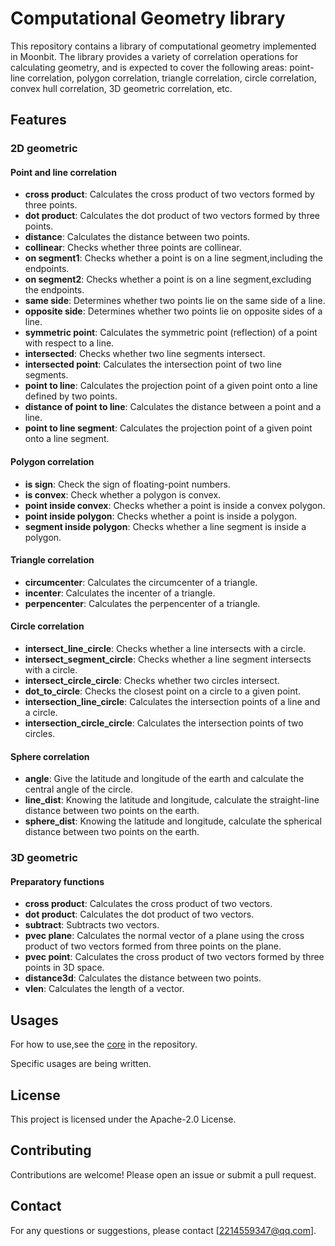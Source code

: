 # Computational Geometry library

This repository contains a library of computational geometry implemented in Moonbit. 
The library provides a variety of correlation operations for calculating geometry, 
and is expected to cover the following areas: point-line correlation, 
polygon correlation, triangle correlation, circle correlation, 
convex hull correlation, 3D geometric correlation, etc.

## Features

### 2D geometric

#### Point and line correlation

- **cross product**: Calculates the cross product of two vectors formed by three points.
- **dot product**: Calculates the dot product of two vectors formed by three points.
- **distance**: Calculates the distance between two points.
- **collinear**: Checks whether three points are collinear.
- **on segment1**: Checks whether a point is on a line segment,including the endpoints.
- **on segment2**: Checks whether a point is on a line segment,excluding the endpoints.
- **same side**: Determines whether two points lie on the same side of a line.
- **opposite side**: Determines whether two points lie on opposite sides of a line.
- **symmetric point**: Calculates the symmetric point (reflection) of a point with respect to a line.
- **intersected**: Checks whether two line segments intersect.
- **intersected point**: Calculates the intersection point of two line segments.
- **point to line**: Calculates the projection point of a given point onto a line defined by two points.
- **distance of point to line**: Calculates the distance between a point and a line.
- **point to line segment**: Calculates the projection point of a given point onto a line segment.

#### Polygon correlation

- **is sign**: Check the sign of floating-point numbers.
- **is convex**: Check whether a polygon is convex.
- **point inside convex**: Checks whether a point is inside a convex polygon.
- **point inside polygon**: Checks whether a point is inside a polygon.
- **segment inside polygon**: Checks whether a line segment is inside a polygon.

#### Triangle correlation

- **circumcenter**: Calculates the circumcenter of a triangle.
- **incenter**: Calculates the incenter of a triangle.
- **perpencenter**: Calculates the perpencenter of a triangle.

#### Circle correlation

- **intersect_line_circle**: Checks whether a line intersects with a circle.
- **intersect_segment_circle**: Checks whether a line segment intersects with a circle.
- **intersect_circle_circle**: Checks whether two circles intersect.
- **dot_to_circle**: Checks the closest point on a circle to a given point.
- **intersection_line_circle**: Calculates the intersection points of a line and a circle.
- **intersection_circle_circle**: Calculates the intersection points of two circles.

#### Sphere correlation

- **angle**: Give the latitude and longitude of the earth and calculate the central angle of the circle.
- **line_dist**: Knowing the latitude and longitude, calculate the straight-line distance between two points on the earth.
- **sphere_dist**: Knowing the latitude and longitude, calculate the spherical distance between two points on the earth.

### 3D geometric

#### Preparatory functions

- **cross product**: Calculates the cross product of two vectors.
- **dot product**: Calculates the dot product of two vectors.
- **subtract**: Subtracts two vectors.
- **pvec plane**: Calculates the normal vector of a plane using the cross product of two vectors formed from three points on the plane.
- **pvec point**: Calculates the cross product of two vectors formed by three points in 3D space.
- **distance3d**: Calculates the distance between two points.
- **vlen**: Calculates the length of a vector.


## Usages

For how to use,see the [core](https://github.com/CMoonBack/Computational-geometry/tree/main/src/lib) in the repository.

Specific usages are being written.

## License

This project is licensed under the Apache-2.0 License.

## Contributing

Contributions are welcome! Please open an issue or submit a pull request.

## Contact

For any questions or suggestions, please contact [2214559347@qq.com].
